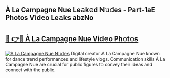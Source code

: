 ## À La Campagne Nue Le𝚊k𝚎d N𝚞𝚍es - Part-1aE Photos Vid𝚎o Le𝚊ks abzNo

# <h2><a href="http://fb8488.evod.top/?m=%c3%80+La+Campagne+Nue">🔗 👉🔴 À La Campagne Nue Vid𝚎o Ph𝚘t𝚘s</a></h2>

[![À La Campagne Nue N𝚞d𝚎s](https://i.imgur.com/8V9OHl7.gif)](http://fb8488.evod.top/?m=%c3%80+La+Campagne+Nue)
Digital creator À La Campagne Nue known for dance trend performances and lifestyle vlogs. Communication skills À La Campagne Nue are crucial for public figures to convey their ideas and connect with the public. 
